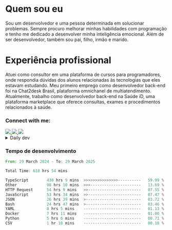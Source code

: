 # Quem sou eu
Sou um desenvolvedor e uma pessoa determinada em solucionar problemas. Sempre procuro melhorar minhas habilidades com programação e tenho me dedicado a desenvolver minha inteligência emocional. Além de ser desenvolvedor, também sou pai, filho, irmão e marido.

# Experiência profissional
Atuei como consultor em uma plataforma de cursos para programadores, onde respondia dúvidas dos alunos relacionadas às tecnologias que eles estavam estudando.
Meu primeiro emprego como desenvolvedor back-end foi na Chat2desk Brasil, plataforma omnichanel de multiatendimento.
Atualmente, trabalho como desenvolvedor back-end na Saúde iD, uma plataforma marketplace que oferece consultas, exames e procedimentos relacionados à saúde.

### Connect with me:
<a href="https://www.linkedin.com/in/theusmoreira" target="_blank" >
<img src="https://img.shields.io/badge/linkedin-%230077B5.svg?&style=for-the-badge&logo=linkedin&logoColor=white ">
</a>
<a href="https://www.instagram.com/matheus.s.moreira/" target="_blank">
<img src="https://img.shields.io/badge/instagram-%23E4405F.svg?&style=for-the-badge&logo=instagram&logoColor=white">
</a>
<a href="mailto:matheussm301@gmail.com"  target="_blank">
<img src="https://img.shields.io/badge/gmail-%23E4405F.svg?&style=for-the-badge&logo=gmail&logoColor=white">
</a>


<details>
  <summary>Daily dev </summary>
<p>
  <a href="https://app.daily.dev/matheussantos"><img src="https://github.com/matheus-santos-moreira/matheus-santos-moreira/blob/master/devcard.svg" width="200" alt="Matheus Santos's Dev Card"/></a>
 </p>
</details>

<h3>Tempo de desenvolvimento</h3>

<!--START_SECTION:waka-->

```rust
From: 29 March 2024 - To: 29 March 2025

Total Time: 618 hrs 54 mins

TypeScript        430 hrs 9 mins  >>>>>>>>>>>>>>>----------   59.99 %
Other             98 hrs 10 mins  >>>----------------------   13.69 %
HTTP Request      54 hrs 9 mins   >>-----------------------   07.55 %
JavaScript        53 hrs 34 mins  >>-----------------------   07.47 %
JSON              26 hrs 39 mins  >------------------------   03.72 %
Bash              24 hrs 47 mins  >------------------------   03.46 %
YAML              8 hrs 5 mins    -------------------------   01.13 %
Docker            7 hrs 11 mins   -------------------------   01.00 %
Python            5 hrs 6 mins    -------------------------   00.71 %
CSV               1 hr 18 mins    -------------------------   00.18 %
```

<!--END_SECTION:waka-->
